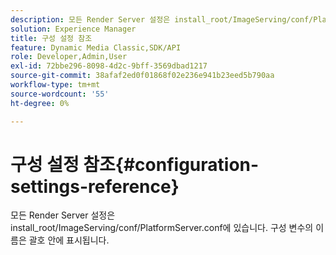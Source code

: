 ```yaml
---
description: 모든 Render Server 설정은 install_root/ImageServing/conf/PlatformServer.conf에 있습니다. 구성 변수의 이름은 괄호 안에 표시됩니다.
solution: Experience Manager
title: 구성 설정 참조
feature: Dynamic Media Classic,SDK/API
role: Developer,Admin,User
exl-id: 72bbe296-8098-4d2c-9bff-3569dbad1217
source-git-commit: 38afaf2ed0f01868f02e236e941b23eed5b790aa
workflow-type: tm+mt
source-wordcount: '55'
ht-degree: 0%

---
```


# 구성 설정 참조{#configuration-settings-reference}

모든 Render Server 설정은 install_root/ImageServing/conf/PlatformServer.conf에 있습니다. 구성 변수의 이름은 괄호 안에 표시됩니다.
